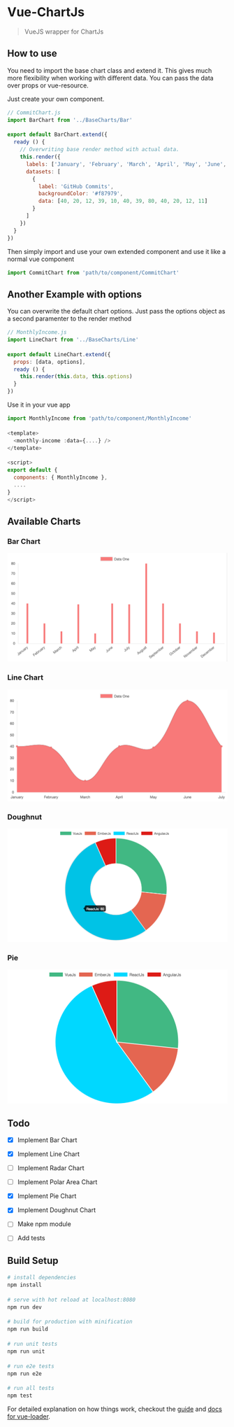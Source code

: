# Vue-ChartJs

> VueJS wrapper for ChartJs

## How to use

You need to import the base chart class and extend it. This gives much more flexibility when working with different data. You can pass the data over props or vue-resource.

Just create your own component.

```javascript
// CommitChart.js
import BarChart from '../BaseCharts/Bar'

export default BarChart.extend({
  ready () {
    // Overwriting base render method with actual data.
    this.render({
      labels: ['January', 'February', 'March', 'April', 'May', 'June', 'July', 'August', 'September', 'October', 'November', 'December'],
      datasets: [
        {
          label: 'GitHub Commits',
          backgroundColor: '#f87979',
          data: [40, 20, 12, 39, 10, 40, 39, 80, 40, 20, 12, 11]
        }
      ]
    })
  }
})
```

Then simply import and use your own extended component and use it like a normal vue component

```javascript
import CommitChart from 'path/to/component/CommitChart'
```

## Another Example with options

You can overwrite the default chart options. Just pass the options object as a second paramenter to the render method

```javascript
// MonthlyIncome.js
import LineChart from '../BaseCharts/Line'

export default LineChart.extend({
  props: [data, options],
  ready () {
    this.render(this.data, this.options)
  }
})
```

Use it in your vue app

```javascript
import MonthlyIncome from 'path/to/component/MonthlyIncome'

<template>
  <monthly-income :data={....} />
</template>

<script>
export default {
  components: { MonthlyIncome },
  ....
}
</script>
```

## Available Charts

### Bar Chart

![Bar](src/assets/bar.png)

### Line Chart

![Line](src/assets/line.png)

### Doughnut

![Doughnut](src/assets/doughnut.png)

### Pie

![Pie](src/assets/pie.png)

## Todo

- [x] Implement Bar Chart
- [x] Implement Line Chart
- [ ] Implement Radar Chart
- [ ] Implement Polar Area Chart
- [x] Implement Pie Chart
- [x] Implement Doughnut Chart
- [ ] Make npm module
- [ ] Add tests


## Build Setup

``` bash
# install dependencies
npm install

# serve with hot reload at localhost:8080
npm run dev

# build for production with minification
npm run build

# run unit tests
npm run unit

# run e2e tests
npm run e2e

# run all tests
npm test
```

For detailed explanation on how things work, checkout the [guide](http://vuejs-templates.github.io/webpack/) and [docs for vue-loader](http://vuejs.github.io/vue-loader).
